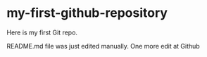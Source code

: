 # my-first-github-repository
Here is my first Git repo.

README.md file was just edited manually. One more edit at Github
